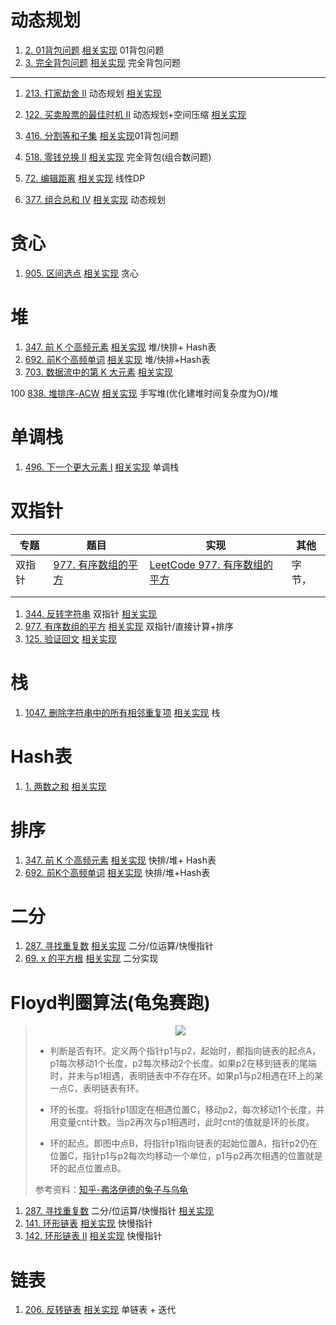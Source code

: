 # 动态规划
1. [2. 01背包问题](https://www.acwing.com/problem/content/2/) [相关实现](02_DP/02_ACW_E_01-bag.cpp) 01背包问题
2. [3. 完全背包问题](https://www.acwing.com/problem/content/3/) [相关实现](02_DP/03_ACW_E_full-bag.cpp) 完全背包问题

---

1. [213. 打家劫舍 II](https://leetcode-cn.com/problems/house-robber-ii/)                         动态规划   [相关实现](02_DP/213_LC_M_house-robber-ii.cpp)
2. [122. 买卖股票的最佳时机 II](https://leetcode.cn/problems/best-time-to-buy-and-sell-stock-ii/description)    动态规划+空间压缩 [相关实现](02_DP\122_LC_M_best-time-to-Buy-And-Sell-Stock-ii.cpp)
3. [416. 分割等和子集](https://leetcode.cn/problems/partition-equal-subset-sum/description/) [相关实现](02_DP/416_LC_M_partition-equal-subset-sum.cpp)01背包问题
4. [518. 零钱兑换 II](https://leetcode.cn/problems/coin-change-ii/description/) [相关实现](02_DP/518_LC_M_coin-change-ii.cpp) 完全背包(组合数问题)

5. [72. 编辑距离](https://leetcode.cn/problems/edit-distance/) [相关实现](02_DP\72_LC_M_edit-distance.cpp) 线性DP
6. [377. 组合总和 Ⅳ](https://leetcode.cn/problems/combination-sum-iv/description/) [相关实现]()     动态规划

# 贪心
1. [905. 区间选点](https://www.acwing.com/problem/content/description/907/) [相关实现](06_Greedy/950_ACW_M_interval-point-selection.cpp) 贪心

# 堆
1. [347. 前 K 个高频元素](https://leetcode.cn/problems/top-k-frequent-elements/description) [相关实现](04_Heap/347_LC_M_top-k-frequent-elements.cpp)  堆/快排+ Hash表
2. [692. 前K个高频单词](https://leetcode.cn/problems/top-k-frequent-words/description) [相关实现](./04_Heap/692_LC_M_top-k-frequent-words.cpp) 堆/快排+Hash表
3. [703. 数据流中的第 K 大元素](https://leetcode.cn/problems/kth-largest-element-in-a-stream/description/) [相关实现](04_Heap/703_LC_E_kth-largest-element-in-a-stream.cpp)

100 [838. 堆排序-ACW](https://www.acwing.com/problem/content/840/) [相关实现](04_Heap/838_ACW_E_heap-sort.cpp) 手写堆(优化建堆时间复杂度为O)/堆

# 单调栈
1. [496. 下一个更大元素 I](https://leetcode.cn/problems/next-greater-element-i/description/)       [相关实现](02_MonotonicStack/496_E_Next-Greater-Element-i.cpp)      单调栈

# 双指针

| 专题   | 题目                                                         | 实现                                                         | 其他   |
| ------ | ------------------------------------------------------------ | ------------------------------------------------------------ | ------ |
| 双指针 | [977. 有序数组的平方](https://leetcode.cn/problems/squares-of-a-sorted-array/description/) | [LeetCode 977. 有序数组的平方](01_DoublePointer/977_LC_E_squares-of-a-sorted-array.cpp) | 字节， |
|        |                                                              |                                                              |        |
|        |                                                              |                                                              |        |





1. [344. 反转字符串](https://leetcode.cn/problems/reverse-string/description/) 双指针 [相关实现](01_DoublePointer/344_LC_E_reverse-string.cpp)
2. [977. 有序数组的平方](https://leetcode.cn/problems/squares-of-a-sorted-array/description/) [相关实现](01_DoublePointer/977_LC_E_squares-of-a-sorted-array.cpp) 双指针/直接计算+排序
3. [125. 验证回文](https://leetcode.cn/problems/valid-palindrome/description) [相关实现](01_DoublePointer/125_LC_E_valid-palindrome.cpp)

# 栈
 1. [1047. 删除字符串中的所有相邻重复项](https://leetcode.cn/problems/remove-all-adjacent-duplicates-in-string/description) [相关实现](03_Stack/1047_LC_E_remove-all-adjacent-duplicates-in-string.cpp)     栈

# Hash表
1. [1. 两数之和](https://leetcode.cn/problems/two-sum/description/) [相关实现](09_Hash/01_LC_E_two-sum.cpp)

# 排序
1. [347. 前 K 个高频元素](https://leetcode.cn/problems/top-k-frequent-elements/description) [相关实现](04_Heap/347_LC_M_top-k-frequent-elements.cpp)  快排/堆+ Hash表
2. [692. 前K个高频单词](https://leetcode.cn/problems/top-k-frequent-words/description) [相关实现](./04_Heap/692_LC_M_top-k-frequent-words.cpp) 快排/堆+Hash表

# 二分
1. [287. 寻找重复数](https://leetcode.cn/problems/find-the-duplicate-number/description) [相关实现](05_BinarySearch/278_LC_M_find-the-duplicate-number.cpp) 二分/位运算/快慢指针
2. [69. x 的平方根](https://leetcode.cn/problems/sqrtx/description/) [相关实现](05_BinarySearch/69_LC_E_sqrtx.cpp) 二分实现


# Floyd判圈算法(龟兔赛跑)
> <center>
>    <img src=https://pic4.zhimg.com/80/v2-0aedc55f3251cc12a4e6f2d2d9a4dc03_1440w.webp>
> </center>
>
> - 判断是否有环。定义两个指针p1与p2，起始时，都指向链表的起点A，p1每次移动1个长度，p2每次移动2个长度。如果p2在移到链表的尾端时，并未与p1相遇，表明链表中不存在环。如果p1与p2相遇在环上的某一点C，表明链表有环。
>
>- 环的长度。将指针p1固定在相遇位置C，移动p2，每次移动1个长度，并用变量cnt计数。当p2再次与p1相遇时，此时cnt的值就是环的长度。
>- 环的起点。即图中点B，将指针p1指向链表的起始位置A，指针p2仍在位置C，指针p1与p2每次均移动一个单位，p1与p2再次相遇的位置就是环的起点位置点B。
> 
> 参考资料：[知乎-弗洛伊德的兔子与乌龟](https://zhuanlan.zhihu.com/p/105269431)

1. [287. 寻找重复数](https://leetcode.cn/problems/find-the-duplicate-number/description) 二分/位运算/快慢指针 [相关实现](05_BinarySearch/278_LC_M_find-the-duplicate-number.cpp)
2. [141. 环形链表](https://leetcode.cn/problems/linked-list-cycle/description/) [相关实现](05_Floyd/141_LC_E_linked-list-cycle.cpp) 快慢指针
3. [142. 环形链表 II](https://leetcode.cn/problems/linked-list-cycle-ii/description/) [相关实现](05_Floyd/142_LC_M_linked-list-cycle-ii.cpp) 快慢指针


# 链表
1. [206. 反转链表](https://leetcode.cn/problems/reverse-linked-list/description/) [相关实现](00_LinkedList/206_LC_E_ReverseLinkedList.cpp) 单链表 + 迭代